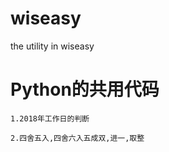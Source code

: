 # wiseasy
the utility in wiseasy 

# Python的共用代码

   	1.2018年工作日的判断
   	
   	2.四舍五入,四舍六入五成双,进一,取整


